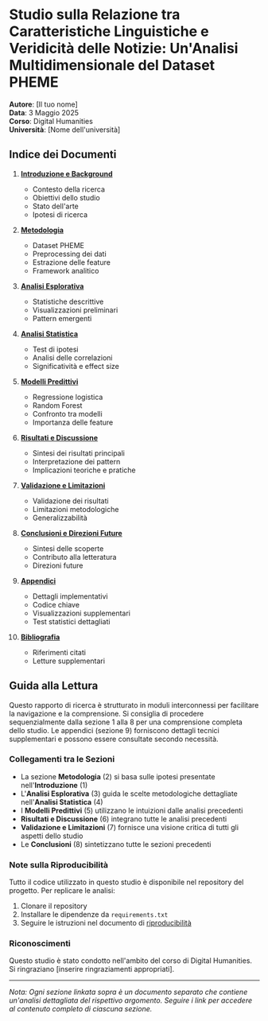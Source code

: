 # Studio sulla Relazione tra Caratteristiche Linguistiche e Veridicità delle Notizie: Un'Analisi Multidimensionale del Dataset PHEME

**Autore**: [Il tuo nome]  
**Data**: 3 Maggio 2025  
**Corso**: Digital Humanities  
**Università**: [Nome dell'università]

## Indice dei Documenti

1. **[Introduzione e Background](reports/01_introduction.md)**
   - Contesto della ricerca
   - Obiettivi dello studio
   - Stato dell'arte
   - Ipotesi di ricerca

2. **[Metodologia](reports/02_methodology.md)**
   - Dataset PHEME
   - Preprocessing dei dati
   - Estrazione delle feature
   - Framework analitico

3. **[Analisi Esplorativa](reports/03_exploratory_analysis.md)**
   - Statistiche descrittive
   - Visualizzazioni preliminari
   - Pattern emergenti

4. **[Analisi Statistica](reports/04_statistical_analysis.md)**
   - Test di ipotesi
   - Analisi delle correlazioni
   - Significatività e effect size

5. **[Modelli Predittivi](reports/05_predictive_models.md)**
   - Regressione logistica
   - Random Forest
   - Confronto tra modelli
   - Importanza delle feature

6. **[Risultati e Discussione](reports/06_results_discussion.md)**
   - Sintesi dei risultati principali
   - Interpretazione dei pattern
   - Implicazioni teoriche e pratiche

7. **[Validazione e Limitazioni](reports/07_validation_limitations.md)**
   - Validazione dei risultati
   - Limitazioni metodologiche
   - Generalizzabilità

8. **[Conclusioni e Direzioni Future](reports/08_conclusions.md)**
   - Sintesi delle scoperte
   - Contributo alla letteratura
   - Direzioni future

9. **[Appendici](reports/09_appendices.md)**
   - Dettagli implementativi
   - Codice chiave
   - Visualizzazioni supplementari
   - Test statistici dettagliati

10. **[Bibliografia](reports/10_bibliography.md)**
    - Riferimenti citati
    - Letture supplementari

## Guida alla Lettura

Questo rapporto di ricerca è strutturato in moduli interconnessi per facilitare la navigazione e la comprensione. Si consiglia di procedere sequenzialmente dalla sezione 1 alla 8 per una comprensione completa dello studio. Le appendici (sezione 9) forniscono dettagli tecnici supplementari e possono essere consultate secondo necessità.

### Collegamenti tra le Sezioni

- La sezione **Metodologia** (2) si basa sulle ipotesi presentate nell'**Introduzione** (1)
- L'**Analisi Esplorativa** (3) guida le scelte metodologiche dettagliate nell'**Analisi Statistica** (4)
- I **Modelli Predittivi** (5) utilizzano le intuizioni dalle analisi precedenti
- **Risultati e Discussione** (6) integrano tutte le analisi precedenti
- **Validazione e Limitazioni** (7) fornisce una visione critica di tutti gli aspetti dello studio
- Le **Conclusioni** (8) sintetizzano tutte le sezioni precedenti

### Note sulla Riproducibilità

Tutto il codice utilizzato in questo studio è disponibile nel repository del progetto. Per replicare le analisi:

1. Clonare il repository
2. Installare le dipendenze da `requirements.txt`
3. Seguire le istruzioni nel documento di [riproducibilità](reports/reproducibility_guide.md)

### Riconoscimenti

Questo studio è stato condotto nell'ambito del corso di Digital Humanities. Si ringraziano [inserire ringraziamenti appropriati].

---

*Nota: Ogni sezione linkata sopra è un documento separato che contiene un'analisi dettagliata del rispettivo argomento. Seguire i link per accedere al contenuto completo di ciascuna sezione.*
